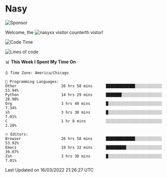 # Nasy

<!--
<p align="center">
<img height="200" src="https://github-readme-stats.vercel.app/api?username=nasyxx&count_private=true&show_icons=true&theme=dracula&include_all_commits=true"/>
<img height="200" src="https://github-readme-stats.vercel.app/api/top-langs/?username=nasyxx&theme=dracula&hide=html,jupyter+notebook&count_private=true&show_icons=true"/>
</p>

  
----------------
-->

![Sponsor](https://img.shields.io/static/v1.svg?label=Sponsor&message=%E2%9D%A4&logo=GitHub&style=flat&color=pink)
 
Welcome, the ![nasyxx visitor counter](https://count.getloli.com/get/@nasyxx?theme=rule34)th vistor!
 
<!--START_SECTION:waka-->
![Code Time](http://img.shields.io/badge/Code%20Time-2%2C043%20hrs%2043%20mins-blue)

![Lines of code](https://img.shields.io/badge/From%20Hello%20World%20I%27ve%20Written-5%20Million%20lines%20of%20code-blue)

📊 **This Week I Spent My Time On** 

```text
⌚︎ Time Zone: America/Chicago

💬 Programming Languages: 
Other                    26 hrs 58 mins      █████████████░░░░░░░░░░░░   53.94% 
Python                   14 hrs 29 mins      ███████░░░░░░░░░░░░░░░░░░   28.98% 
Org                      3 hrs 40 mins       █░░░░░░░░░░░░░░░░░░░░░░░░   7.34% 
sh                       3 hrs 30 mins       █░░░░░░░░░░░░░░░░░░░░░░░░   7.01% 
C                        1 hr 8 mins         ░░░░░░░░░░░░░░░░░░░░░░░░░   2.28%

🔥 Editors: 
Browser                  26 hrs 58 mins      █████████████░░░░░░░░░░░░   53.92% 
Emacs                    19 hrs 32 mins      █████████░░░░░░░░░░░░░░░░   39.07% 
Zsh                      3 hrs 30 mins       █░░░░░░░░░░░░░░░░░░░░░░░░   7.01%

```


 Last Updated on 16/03/2022 21:26:27 UTC
<!--END_SECTION:waka-->

<!-- ![visitors](https://visitor-badge.laobi.icu/badge?page_id=nasyxx.nasyxx) -->
